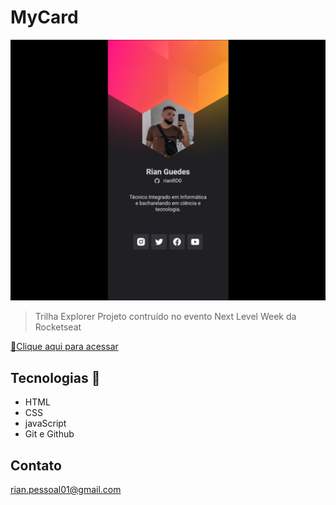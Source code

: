 # MyCard

![preview](./.github/preview.png)

>Trilha Explorer
Projeto contruído no evento Next Level Week da Rocketseat

[🔗Clique aqui para acessar](https://rianrd0.github.io/MyCard/)

##  Tecnologias 🚀

- HTML 
- CSS
- javaScript
- Git e Github

## Contato
rian.pessoal01@gmail.com
